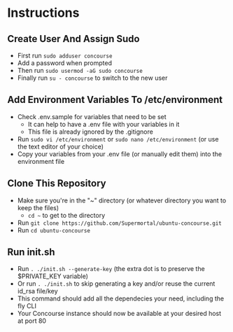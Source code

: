 # Instructions

## Create User And Assign Sudo

* First run `sudo adduser concourse`
* Add a password when prompted
* Then run `sudo usermod -aG sudo concourse`
* Finally run `su - concourse` to switch to the new user

## Add Environment Variables To /etc/environment

* Check .env.sample for variables that need to be set
  * It can help to have a .env file with your variables in it
  * This file is already ignored by the .gitignore
* Run `sudo vi /etc/environment` or `sudo nano /etc/environment` (or use the text editor of your choice)
* Copy your variables from your .env file (or manually edit them) into the environment file

## Clone This Repository

* Make sure you're in the "~" directory (or whatever directory you want to keep the files)
  * `cd ~` to get to the directory
* Run `git clone https://github.com/Supermortal/ubuntu-concourse.git`
* Run `cd ubuntu-concourse`

## Run init.sh

* Run `. ./init.sh --generate-key` (the extra dot is to preserve the $PRIVATE_KEY variable)
* Or run `. ./init.sh` to skip generating a key and/or reuse the current id_rsa file/key
* This command should add all the dependecies your need, including the fly CLI
* Your Concourse instance should now be available at your desired host at port 80